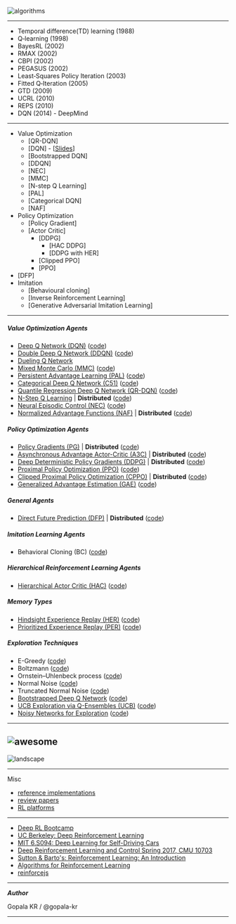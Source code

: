 



![algorithms](https://github.com/NervanaSystems/coach/blob/master/img/algorithms.png)

-------------
- Temporal difference(TD) learning (1988)
- Q‐learning (1998)
- BayesRL (2002)
- RMAX (2002)
- CBPI (2002)
- PEGASUS (2002)
- Least‐Squares Policy Iteration (2003)
- Fitted Q‐Iteration (2005)
- GTD (2009)
- UCRL (2010)
- REPS (2010)
- DQN (2014) - DeepMind

--------------

   - Value Optimization
       - [QR-DQN]
       - [DQN] - [[Slides](https://drive.google.com/file/d/0BxXI_RttTZAhVUhpbDhiSUFFNjg/view)]
       - [Bootstrapped DQN]
       - [DDQN]
       - [NEC]
       - [MMC]
       - [N-step Q Learning]
       - [PAL]
       - [Categorical DQN]
       - [NAF]
   - Policy Optimization
       - [Policy Gradient]
       - [Actor Critic]
         - [DDPG]
           - [HAC DDPG]
           - [DDPG with HER]
         - [Clipped PPO]
         - [PPO]
   - [DFP]
   - Imitation
       - [Behavioural cloning]
       - [Inverse Reinforcement Learning]
       - [Generative Adversarial Imitation Learning]
-----------

##### Value Optimization Agents
* [Deep Q Network (DQN)](https://www.cs.toronto.edu/~vmnih/docs/dqn.pdf)  ([code](https://github.com/NervanaSystems/coach/blob/master/rl_coach/agents/dqn_agent.py))
* [Double Deep Q Network (DDQN)](https://arxiv.org/pdf/1509.06461.pdf)  ([code](https://github.com/NervanaSystems/coach/blob/master/rl_coach/agents/ddqn_agent.py))
* [Dueling Q Network](https://arxiv.org/abs/1511.06581)
* [Mixed Monte Carlo (MMC)](https://arxiv.org/abs/1703.01310)  ([code](https://github.com/NervanaSystems/coach/blob/master/rl_coach/agents/mmc_agent.py))
* [Persistent Advantage Learning (PAL)](https://arxiv.org/abs/1512.04860)  ([code](https://github.com/NervanaSystems/coach/blob/master/rl_coach/agents/pal_agent.py))
* [Categorical Deep Q Network (C51)](https://arxiv.org/abs/1707.06887)  ([code](https://github.com/NervanaSystems/coach/blob/master/rl_coach/agents/categorical_dqn_agent.py))
* [Quantile Regression Deep Q Network (QR-DQN)](https://arxiv.org/pdf/1710.10044v1.pdf)  ([code](https://github.com/NervanaSystems/coach/blob/master/rl_coach/agents/qr_dqn_agent.py))
* [N-Step Q Learning](https://arxiv.org/abs/1602.01783) | **Distributed**  ([code](https://github.com/NervanaSystems/coach/blob/master/rl_coach/agents/n_step_q_agent.py))
* [Neural Episodic Control (NEC)](https://arxiv.org/abs/1703.01988)  ([code](rl_coach/agents/nec_agent.py))
* [Normalized Advantage Functions (NAF)](https://arxiv.org/abs/1603.00748.pdf) | **Distributed**  ([code](https://github.com/NervanaSystems/coach/blob/master/rl_coach/agents/naf_agent.py))


##### Policy Optimization Agents
* [Policy Gradients (PG)](http://www-anw.cs.umass.edu/~barto/courses/cs687/williams92simple.pdf) | **Distributed**  ([code](https://github.com/NervanaSystems/coach/blob/master/rl_coach/agents/policy_gradients_agent.py))
* [Asynchronous Advantage Actor-Critic (A3C)](https://arxiv.org/abs/1602.01783) | **Distributed**  ([code](https://github.com/NervanaSystems/coach/blob/master/rl_coach/agents/actor_critic_agent.py))
* [Deep Deterministic Policy Gradients (DDPG)](https://arxiv.org/abs/1509.02971) | **Distributed**  ([code](https://github.com/NervanaSystems/coach/blob/master/rl_coach/agents/ddpg_agent.py))
* [Proximal Policy Optimization (PPO)](https://arxiv.org/pdf/1707.06347.pdf)  ([code](https://github.com/NervanaSystems/coach/blob/master/rl_coach/agents/ppo_agent.py))
* [Clipped Proximal Policy Optimization (CPPO)](https://arxiv.org/pdf/1707.06347.pdf) | **Distributed**  ([code](https://github.com/NervanaSystems/coach/blob/master/rl_coach/agents/clipped_ppo_agent.py))
* [Generalized Advantage Estimation (GAE)](https://arxiv.org/abs/1506.02438) ([code](https://github.com/NervanaSystems/coach/blob/master/rl_coach/agents/actor_critic_agent.py#L86))

##### General Agents
* [Direct Future Prediction (DFP)](https://arxiv.org/abs/1611.01779) | **Distributed**  ([code](https://github.com/NervanaSystems/coach/blob/master/rl_coach/agents/dfp_agent.py))

##### Imitation Learning Agents
* Behavioral Cloning (BC)  ([code](https://github.com/NervanaSystems/coach/blob/master/rl_coach/agents/bc_agent.py))

##### Hierarchical Reinforcement Learning Agents
* [Hierarchical Actor Critic (HAC)](https://arxiv.org/abs/1712.00948.pdf) ([code](https://github.com/NervanaSystems/coach/blob/master/rl_coach/agents/ddpg_hac_agent.py))

##### Memory Types
* [Hindsight Experience Replay (HER)](https://arxiv.org/abs/1707.01495.pdf) ([code](https://github.com/NervanaSystems/coach/blob/master/rl_coach/memories/episodic/episodic_hindsight_experience_replay.py))
* [Prioritized Experience Replay (PER)](https://arxiv.org/abs/1511.05952) ([code](https://github.com/NervanaSystems/coach/blob/master/rl_coach/memories/non_episodic/prioritized_experience_replay.py))

##### Exploration Techniques
* E-Greedy ([code](https://github.com/NervanaSystems/coach/blob/master/rl_coach/exploration_policies/e_greedy.py))
* Boltzmann ([code](https://github.com/NervanaSystems/coach/blob/master/rl_coach/exploration_policies/boltzmann.py))
* Ornstein–Uhlenbeck process ([code](https://github.com/NervanaSystems/coach/blob/master/rl_coach/exploration_policies/ou_process.py))
* Normal Noise ([code](https://github.com/NervanaSystems/coach/blob/master/rl_coach/exploration_policies/additive_noise.py))
* Truncated Normal Noise ([code](https://github.com/NervanaSystems/coach/blob/master/rl_coach/exploration_policies/truncated_normal.py))
* [Bootstrapped Deep Q Network](https://arxiv.org/abs/1602.04621)  ([code](https://github.com/NervanaSystems/coach/blob/master/rl_coach/agents/bootstrapped_dqn_agent.py))
* [UCB Exploration via Q-Ensembles (UCB)](https://arxiv.org/abs/1706.01502) ([code](https://github.com/NervanaSystems/coach/blob/master/rl_coach/exploration_policies/ucb.py))
* [Noisy Networks for Exploration](https://arxiv.org/abs/1706.10295) ([code](https://github.com/NervanaSystems/coach/blob/master/rl_coach/exploration_policies/parameter_noise.py))

------------
![awesome](https://raw.githubusercontent.com/tigerneil/awesome-deep-rl/master/images/awesome-drl.png)
---------
![landscape](https://raw.githubusercontent.com/tangzhenyu/Reinforcement-Learning-in-Robotics/master/images/landscape.jpeg)

-------------------

Misc

- [reference implementations](https://github.com/gopala-kr/reinforce-tf/blob/master/ref-implementations.md)
- [review papers](https://github.com/gopala-kr/reinforce-tf/blob/master/review-papers.md)
- [RL platforms](https://github.com/gopala-kr/DRL-Agents/blob/master/platforms.md)

-------------

- [Deep RL Bootcamp](https://sites.google.com/view/deep-rl-bootcamp/lectures)
- [UC Berkeley: Deep Reinforcement Learning](http://rail.eecs.berkeley.edu/deeprlcourse/)
- [MIT 6.S094: Deep Learning for Self-Driving Cars](https://selfdrivingcars.mit.edu/)
- [Deep Reinforcement Learning and Control 
Spring 2017, CMU 10703](https://katefvision.github.io/#readings)
- [Sutton & Barto's: Reinforcement Learning: An Introduction](https://github.com/ShangtongZhang/reinforcement-learning-an-introduction)
- [Algorithms for Reinforcement Learning](https://sites.ualberta.ca/~szepesva/papers/RLAlgsInMDPs.pdf)
- [reinforcejs](https://cs.stanford.edu/people/karpathy/reinforcejs/index.html)

----------------------------------------

_**Author**_

Gopala KR / @gopala-kr

----------------------------------------
